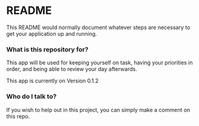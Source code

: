 # README #

This README would normally document whatever steps are necessary to get your application up and running.

### What is this repository for? ###

This app will be used for keeping yourself on task, having your priorities in order, and being able to review your day afterwards.

This app is currently on Version 0.1.2

[//]: # (Learn Markdown here: https://bitbucket.org/tutorials/markdowndemo)

### Who do I talk to? ###

If you wish to help out in this project, you can simply make a comment on this repo.